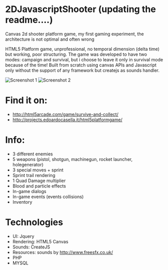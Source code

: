 # 2DJavascriptShooter (updating the readme....)
Canvas 2d shooter platform game, my first gaming experiment, the architecture is not optimal and often wrong

HTML5 Platform game, unprofessional, no temporal dimension (delta time) but working, poor structuring. The game was developed to have two modes: campaign and survival, but i choose to leave it only in survival mode because of the time! Built from scratch using canvas APIs and Javascript only without the support of any framework but createjs as sounds handler.

![Screenshot 1](http://projects.edoardocasella.it/html5platformgame/screenshots/s1.jpeg)
![Screenshot 2](http://projects.edoardocasella.it/html5platformgame/screenshots/s2.jpeg)

# Find it on:
- http://html5arcade.com/game/survive-and-collect/
- http://projects.edoardocasella.it/html5platformgame/

# Info:
- 3 different enemies
- 5 weapons (pistol, shotgun, machinegun, rocket launcher, holegenerator)
- 3 special moves + sprint
- Sprint trail rendering
- 1 Quad Damage multiplier
- Blood and particle effects
- In-game dialogs
- In-game events (events collisions)
- Inventory


# Technologies
- UI: Jquery
- Rendering: HTML5 Canvas
- Sounds: CreateJS
- Resources: sounds by http://www.freesfx.co.uk/
- PHP
- MYSQL
